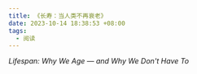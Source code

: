```yaml
---
title: 《长寿：当人类不再衰老》
date: 2023-10-14 18:38:53 +08:00
tags:
  - 阅读
---
```


_Lifespan: Why We Age — and Why We Don't Have To_
